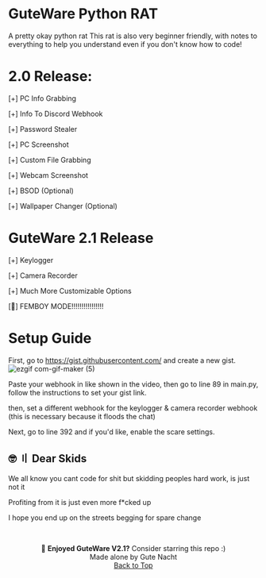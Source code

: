# GuteWare Python RAT
A pretty okay python rat
This rat is also very beginner friendly, with notes to everything to help you understand even if you don't know how to code!

#
# 2.0 Release:

[+] PC Info Grabbing

[+] Info To Discord Webhook

[+] Password Stealer

[+] PC Screenshot

[+] Custom File Grabbing

[+] Webcam Screenshot

[+] BSOD (Optional)

[+] Wallpaper Changer (Optional)

#
# GuteWare 2.1 Release

[+] Keylogger

[+] Camera Recorder

[+] Much More Customizable Options

[🌸] FEMBOY MODE!!!!!!!!!!!!!!!!

# Setup Guide

First, go to https://gist.githubusercontent.com/ and create a new gist.
![ezgif com-gif-maker (5)](https://user-images.githubusercontent.com/93240515/181876930-cace13ac-a5f7-4964-bd3b-82b2230c64a8.gif)

Paste your webhook in like shown in the video, then go to line 89 in main.py, follow the instructions to set your gist link.

then, set a different webhook for the keylogger & camera recorder webhook (this is necessary because it floods the chat)

Next, go to line 392 and if you'd like, enable the scare settings.

## <a id="skids"></a>🤓 〢 Dear Skids

We all know you cant code for shit but skidding peoples hard work, is just not it

Profiting from it is just even more f\*cked up

I hope you end up on the streets begging for spare change

<br>

<p align="center">
🌟 <b>Enjoyed GuteWare V2.1?</b> Consider starring this repo :)
<br>
Made alone by Gute Nacht
<br>
<a href=#top>Back to Top</a></p>
